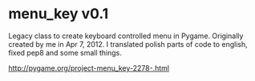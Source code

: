 # menu_key v0.1
Legacy class to create keyboard controlled menu in Pygame. Originally created by me in Apr 7, 2012. I translated polish parts of code to english, fixed pep8 and some small things.

http://pygame.org/project-menu_key-2278-.html
